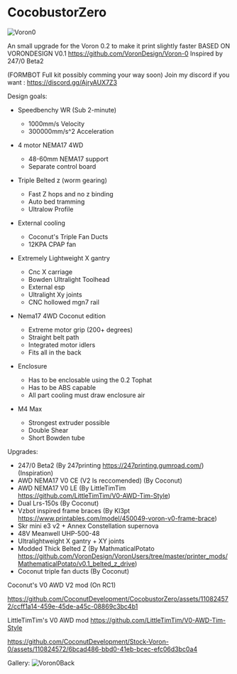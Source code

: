 # CocobustorZero
![Voron0](https://github.com/CoconutDevelopment/CocobustorZero/assets/110824572/4cd4a4dd-b737-47ab-8759-b86bb82d3ce4)

An small upgrade for the Voron 0.2 to make it print slightly faster
BASED ON VORONDESIGN V0.1 https://github.com/VoronDesign/Voron-0
Inspired by 247/0 Beta2

(FORMBOT Full kit possibly comming your way soon)
Join my discord if you want : https://discord.gg/AjryAUX7Z3

Design goals:
- Speedbenchy WR (Sub 2-minute)
  - 1000mm/s Velocity
  - 300000mm/s^2 Acceleration

- 4 motor NEMA17 4WD
  - 48-60mm NEMA17 support
  - Separate control board

- Triple Belted z (worm gearing)
  - Fast Z hops and no z binding
  - Auto bed tramming
  - Ultralow Profile

- External cooling
  - Coconut's Triple Fan Ducts
  - 12KPA CPAP fan

- Extremely Lightweight X gantry
  - Cnc X carriage
  - Bowden Ultralight Toolhead
  - External esp
  - Ultralight Xy joints
  - CNC hollowed mgn7 rail

- Nema17 4WD Coconut edition
  - Extreme motor grip (200+ degrees)
  - Straight belt path
  - Integrated motor idlers
  - Fits all in the back

- Enclosure
    - Has to be enclosable using the 0.2 Tophat
    - Has to be ABS capable
    - All part cooling must draw enclosure air

- M4 Max
    - Strongest extruder possible
    - Double Shear
    - Short Bowden tube

Upgrades:
- 247/0 Beta2 (By 247printing https://247printing.gumroad.com/) (Inspiration)
- AWD NEMA17 V0 CE (V2 Is reccomended) (By Coconut)
- AWD NEMA17 V0 LE (By LittleTimTim https://github.com/LittleTimTim/V0-AWD-Tim-Style)
- Dual Lrs-150s (By Coconut)
- Vzbot inspired frame braces (By Kl3pt https://www.printables.com/model/450049-voron-v0-frame-brace)
- Skr mini e3 v2 + Annex Constellation supernova
- 48V Meanwell UHP-500-48
- Ultralightweight X gantry + XY joints
- Modded Thick Belted Z (By MathmaticalPotato https://github.com/VoronDesign/VoronUsers/tree/master/printer_mods/MathematicalPotato/v0.1_belted_z_drive)
- Coconut triple fan ducts (By Coconut)

Coconut's V0 AWD V2 mod
(On RC1)


https://github.com/CoconutDevelopment/CocobustorZero/assets/110824572/ccff1a14-459e-45de-a45c-08869c3bc4b1



LittleTimTim's V0 AWD mod https://github.com/LittleTimTim/V0-AWD-Tim-Style


https://github.com/CoconutDevelopment/Stock-Voron-0/assets/110824572/6bcad486-bbd0-41eb-bcec-efc06d3bc0a4

Gallery:
![Voron0Back](https://github.com/CoconutDevelopment/CocobustorZero/assets/110824572/c3b1a35a-2d08-4f06-9fad-34998b901b36)






